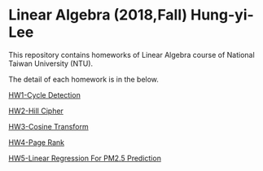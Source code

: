 # Linear Algebra (2018,Fall) Hung-yi-Lee

This repository contains homeworks of Linear Algebra course of National Taiwan University (NTU).

The detail of each homework is in the below.

[HW1-Cycle Detection](https://github.com/machineCYC/LA2018FALL/tree/master/HW1)

[HW2-Hill Cipher](https://github.com/machineCYC/LA2018FALL/tree/master/HW2)

[HW3-Cosine Transform](https://github.com/machineCYC/LA2018FALL/tree/master/HW3)

[HW4-Page Rank](https://github.com/machineCYC/LA2018FALL/tree/master/HW4)

[HW5-Linear Regression For PM2.5 Prediction](https://github.com/machineCYC/LA2018FALL/tree/master/HW5)